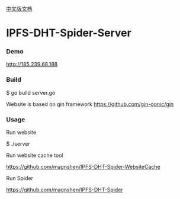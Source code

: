 [中文版文档](./README-cn.md)

# IPFS-DHT-Spider-Server

### Demo

http://185.239.68.188

### Build

$ go build server.go

Website is based on gin framework   https://github.com/gin-gonic/gin

### Usage

Run website

$ ./server

Run website cache tool

https://github.com/magnshen/IPFS-DHT-Spider-WebsiteCache

Run Spider

https://github.com/magnshen/IPFS-DHT-Spider
